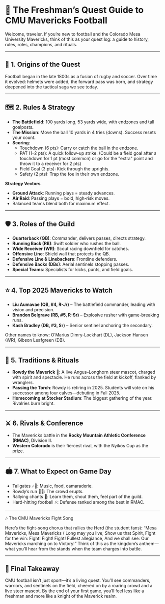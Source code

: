 
# 🏈 The Freshman’s Quest Guide to CMU Mavericks Football

Welcome, traveler. If you’re new to football and the Colorado Mesa University Mavericks, think of this as your quest log: a guide to history, rules, roles, champions, and rituals.

---

## 📜 1. Origins of the Quest
Football began in the late 1800s as a fusion of rugby and soccer. Over time it evolved: helmets were added, the forward pass was born, and strategy deepened into the tactical saga we see today.

---

## 🗺️ 2. Rules & Strategy
- **The Battlefield**: 100 yards long, 53 yards wide, with endzones and tall goalposts.  
- **The Mission**: Move the ball 10 yards in 4 tries (downs). Success resets your count.  
- **Scoring**:  
  - Touchdown (6 pts): Carry or catch the ball in the endzone.  
  - PAT (1–2 pts): A quick follow-up strike.  (Could be a field goal after a touchdown for 1 pt (most common) or go for the "extra" point and throw it to a receiver for 2 pts)
  - Field Goal (3 pts): Kick through the uprights.  
  - Safety (2 pts): Trap the foe in their own endzone.  

**Strategy Vectors**  
- **Ground Attack**: Running plays = steady advances.  
- **Air Raid**: Passing plays = bold, high-risk moves.  
- Balanced teams blend both for maximum effect.

---

## 🛡️ 3. Roles of the Guild
- **Quarterback (QB)**: Commander, delivers passes, directs strategy.  
- **Running Back (RB)**: Swift soldier who rushes the ball.  
- **Wide Receiver (WR)**: Scout racing downfield for catches.  
- **Offensive Line**: Shield wall that protects the QB.  
- **Defensive Line & Linebackers**: Frontline defenders.  
- **Defensive Backs (DBs)**: Aerial sentinels stopping passes.  
- **Special Teams**: Specialists for kicks, punts, and field goals.

---

## ⭐ 4. Top 2025 Mavericks to Watch
- **Liu Aumavae (QB, #4, R-Jr)** – The battlefield commander, leading with vision and precision.  
- **Brandon Belgrave (RB, #5, R-Sr)** – Explosive rusher with game-breaking runs.  
- **Kash Bradley (DB, #3, Sr)** – Senior sentinel anchoring the secondary.  

Other names to know: O’Marius Dimry-Lockhart (DL), Jackson Hansen (WR), Gibson Leafgreen (DB).

---

## 🎉 5. Traditions & Rituals
- **Rowdy the Maverick** 🐂: A live Angus–Longhorn steer mascot, charged with spirit and spectacle. He runs across the field at kickoff, flanked by wranglers.  
- **Passing the Torch**: Rowdy is retiring in 2025. Students will vote on his successor among four calves—debuting in Fall 2025.  
- **Homecoming at Stocker Stadium**: The biggest gathering of the year. Rivalries burn bright.  

---

## ⚔️ 6. Rivals & Conference
- The Mavericks battle in the **Rocky Mountain Athletic Conference (RMAC)**, Division II.  
- **Western Colorado** is their fiercest rival, with the Nyikos Cup as the prize.  

---

## 🏟️ 7. What to Expect on Game Day
- Tailgates 🎶🍔: Music, food, camaraderie.  
- Rowdy’s run 🐂💨: The crowd erupts.  
- Rallying chants 📣: Learn them, shout them, feel part of the guild.  
- Hard-hitting football ⚡: Defense ranked among the best in RMAC.  

---
🎶 The CMU Mavericks Fight Song

Here’s the fight-song chorus that rallies the Herd (the student fans):
“Mesa Mavericks, Mesa Mavericks / Long may you live; Show us that Spirit, Fight for the win: Fight! Fight! Fight! Fullest allegiance, And we shall see: Our Mavericks marching on to Victory!”
Think of this as the kingdom’s anthem—what you’ll hear from the stands when the team charges into battle.

---
## 🚩 Final Takeaway
CMU football isn’t just sport—it’s a living quest. You’ll see commanders, warriors, and sentinels on the field, cheered on by a roaring crowd and a live steer mascot. By the end of your first game, you’ll feel less like a freshman and more like a knight of the Maverick realm.
